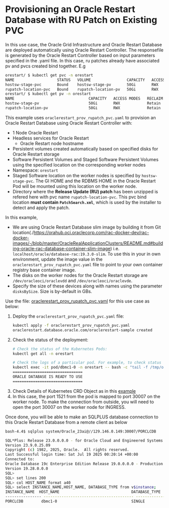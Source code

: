 # Provisioning an Oracle Restart Database with RU Patch on Existing PVC

In this use case, the Oracle Grid Infrastructure and Oracle Restart Database are deployed automatically using Oracle Restart Controller. The responsefile is 
generated by the Oracle Restart Controller based on input parameters specified in the .yaml file. In this case, ru patches already have associated pv and pvcs created bind together. E.g
```sh
orestart/ $ kubectl get pvc -n orestart
NAME                   STATUS   VOLUME                CAPACITY   ACCESS MODES   STORAGECLASS             VOLUMEATTRIBUTESCLASS   AGE
hostsw-stage-pvc       Bound    hostsw-stage-pv       50Gi       RWX            hostsw-stage-class       <unset>                 9m15s
rupatch-location-pvc   Bound    rupatch-location-pv   50Gi       RWX            rupatch-location-class   <unset>                 9m15s
orestart/ $ kubectl get pv -n orestart
NAME                                 CAPACITY   ACCESS MODES   RECLAIM POLICY   STATUS     CLAIM                          STORAGECLASS       VOLUMEATTRIBUTESCLASS REASON   AGE
hostsw-stage-pv                      50Gi       RWX            Retain           Bound      orestart/hostsw-stage-pvc      hostsw-stage-class       <unset>                          16m
rupatch-location-pv                  50Gi       RWX            Retain           Bound      orestart/rupatch-location-pvc  rupatch-location-class   <unset>                          16m
```

This example uses `oraclerestart_prov_rupatch_pvc.yaml` to provision an Oracle Restart Database using Oracle Restart Controller with:

* 1 Node Oracle Restart
* Headless services for Oracle Restart
  * Oracle Restart node hostname
* Persistent volumes created automatically based on specified disks for Oracle Restart storage
* Software Persistent Volumes and Staged Software Persistent Volumes using the specified location on the corresponding worker nodes
* Namespace: `orestart`
* Staged Software location on the worker nodes is specified by `hostsw-stage-pvc`. The GI HOME and the RDBMS HOME in the Oracle Restart Pod will be mounted using this location on the worker node.
* Directory where the **Release Update (RU) patch** has been unzipped is refered here with pvc name `rupatch-location-pvc`. This pvc bind location **must contain `PatchSearch.xml`**, which is used by the installer to detect and apply the patch. 

In this example, 
  * We are using Oracle Restart Database slim image by building it from Git location(./https://orahub.oci.oraclecorp.com/rac-docker-dev/rac-docker-images/-/blob/master/OracleRealApplicationClusters/README.md#building-oracle-rac-database-container-slim-image) i.e. `localhost/oracle/database-rac:19.3.0-slim`. To use this in your in own environment, update the image value in the `oraclerestart_prov_rupatch_pvc.yaml` file to point to your own container registry base container image.
  * The disks on the worker nodes for the Oracle Restart storage are `/dev/oracleoci/oraclevdd` and `/dev/oracleoci/oraclevde`. 
  * Specify the size of these devices along with names using the parameter `disksBySize`. Size is by-default in GBs.

  
Use the file: [oraclerestart_prov_rupatch_pvc.yaml](./oraclerestart_prov_rupatch_pvc.yaml) for this use case as below:

1. Deploy the `oraclerestart_prov_rupatch_pvc.yaml` file:
    ```sh
    kubectl apply -f oraclerestart_prov_rupatch_pvc.yaml
    oraclerestart.database.oracle.com/oraclerestart-sample created
    ```
2. Check the status of the deployment:
    ```sh
    # Check the status of the Kubernetes Pods:    
    kubectl get all -n orestart

    # Check the logs of a particular pod. For example, to check status of pod "dbmc1-0":    
    kubectl exec -it pod/dbmc1-0 -n orestart -- bash -c "tail -f /tmp/orod/oracle_rac_setup.log"
    ===============================
    ORACLE DATABASE IS READY TO USE
    ===============================
    ```
3. Check Details of Kubernetes CRD Object as in this [example](./orestart_rupatch_pvc_object.txt)
4. In this case, the port 1521 from the pod is mapped to port 30007 on the worker node. To make the connection from outside, you will need to open the port 30007 on the worker node for INGRESS.

Once done, you will be able to make an SQLPLUS database connection to this Oracle Restart Database from a remote client as below
```sh
bash-4.4$ sqlplus system/Oracle_23ai@//129.146.0.149:30007/PORCLCDB

SQL*Plus: Release 23.0.0.0.0 - for Oracle Cloud and Engineered Systems on Sat Jul 19 04:02:48 2025
Version 23.9.0.25.09
Copyright (c) 1982, 2025, Oracle.  All rights reserved.
Last Successful login time: Sat Jul 19 2025 00:20:14 +00:00
Connected to:
Oracle Database 19c Enterprise Edition Release 19.0.0.0.0 - Production
Version 19.28.0.0.0
SQL>
SQL> set lines 200
SQL> col HOST_NAME format a40
SQL> select INSTANCE_NAME,HOST_NAME, DATABASE_TYPE from v$instance;
INSTANCE_NAME  HOST_NAME                                DATABASE_TYPE
---------------- ---------------------------------------- ---------------
PORCLCDB        dbmc1-0                                 SINGLE
```
